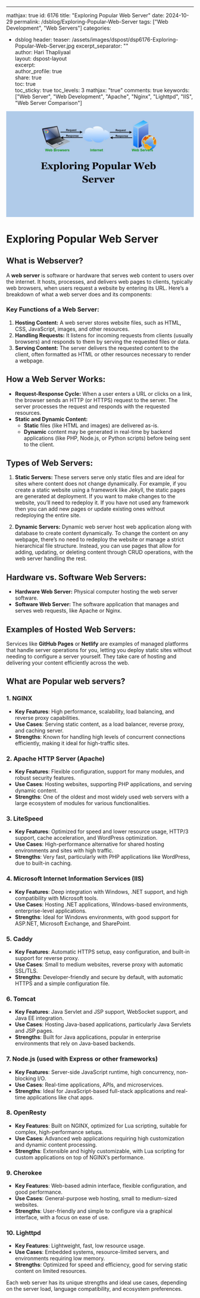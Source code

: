 ---
mathjax: true
id: 6176
title: "Exploring Popular Web Server"
date: 2024-10-29
permalink: /dsblog/Exploring-Popular-Web-Server
tags: ["Web Development", "Web Servers"]
categories:
  - dsblog
header:
    teaser: /assets/images/dspost/dsp6176-Exploring-Popular-Web-Server.jpg
excerpt_separator: "<!--more-->"   
author: Hari Thapliyaal   
layout: dspost-layout   
excerpt:   
author_profile: true   
share: true   
toc: true   
toc_sticky: true 
toc_levels: 3
mathjax: "true"
comments: true
keywords: ["Web Server", "Web Development", "Apache", "Nginx", "Lighttpd", "IIS", "Web Server Comparison"]

![Exploring Popular Web Server](/assets/images/dspost/dsp6176-Exploring-Popular-Web-Server.jpg)

# Exploring Popular Web Server

## What is Webserver?

A **web server** is software or hardware that serves web content to users over the internet. It hosts, processes, and delivers web pages to clients, typically web browsers, when users request a website by entering its URL. Here’s a breakdown of what a web server does and its components:

### Key Functions of a Web Server:
1. **Hosting Content:** A web server stores website files, such as HTML, CSS, JavaScript, images, and other resources.
2. **Handling Requests:** It listens for incoming requests from clients (usually browsers) and responds to them by serving the requested files or data.
3. **Serving Content:** The server delivers the requested content to the client, often formatted as HTML or other resources necessary to render a webpage.

## How a Web Server Works:
- **Request-Response Cycle:** When a user enters a URL or clicks on a link, the browser sends an HTTP (or HTTPS) request to the server. The server processes the request and responds with the requested resources.
- **Static and Dynamic Content:** 
   - **Static** files (like HTML and images) are delivered as-is.
   - **Dynamic** content may be generated in real-time by backend applications (like PHP, Node.js, or Python scripts) before being sent to the client.

## Types of Web Servers:

1. **Static Servers:** These servers serve only static files and are ideal for sites where content does not change dynamically. For example, if you create a static website using a framework like Jekyll, the static pages are generated at deployment. If you want to make changes to the website, you’ll need to redeploy it. If you have not used any framework then you can add new pages or update existing ones without redeploying the entire site.

2. **Dynamic Servers:** Dynamic web server host web application along with database to create content dynamically. To change the content on any webpage, there’s no need to redeploy the website or manage a strict hierarchical file structure. Instead, you can use pages that allow for adding, updating, or deleting content through CRUD operations, with the web server handling the rest. 

## Hardware vs. Software Web Servers:
- **Hardware Web Server:** Physical computer hosting the web server software.
- **Software Web Server:** The software application that manages and serves web requests, like Apache or Nginx.

## Examples of Hosted Web Servers:
Services like **GitHub Pages** or **Netlify** are examples of managed platforms that handle server operations for you, letting you deploy static sites without needing to configure a server yourself. They take care of hosting and delivering your content efficiently across the web.

## What are Popular web servers?

### 1. **NGINX**
   - **Key Features**: High performance, scalability, load balancing, and reverse proxy capabilities.
   - **Use Cases**: Serving static content, as a load balancer, reverse proxy, and caching server.
   - **Strengths**: Known for handling high levels of concurrent connections efficiently, making it ideal for high-traffic sites.

### 2. **Apache HTTP Server (Apache)**
   - **Key Features**: Flexible configuration, support for many modules, and robust security features.
   - **Use Cases**: Hosting websites, supporting PHP applications, and serving dynamic content.
   - **Strengths**: One of the oldest and most widely used web servers with a large ecosystem of modules for various functionalities.

### 3. **LiteSpeed**
   - **Key Features**: Optimized for speed and lower resource usage, HTTP/3 support, cache acceleration, and WordPress optimization.
   - **Use Cases**: High-performance alternative for shared hosting environments and sites with high traffic.
   - **Strengths**: Very fast, particularly with PHP applications like WordPress, due to built-in caching.

### 4. **Microsoft Internet Information Services (IIS)**
   - **Key Features**: Deep integration with Windows, .NET support, and high compatibility with Microsoft tools.
   - **Use Cases**: Hosting .NET applications, Windows-based environments, enterprise-level applications.
   - **Strengths**: Ideal for Windows environments, with good support for ASP.NET, Microsoft Exchange, and SharePoint.

### 5. **Caddy**
   - **Key Features**: Automatic HTTPS setup, easy configuration, and built-in support for reverse proxy.
   - **Use Cases**: Small to medium websites, reverse proxy with automatic SSL/TLS.
   - **Strengths**: Developer-friendly and secure by default, with automatic HTTPS and a simple configuration file.

### 6. **Tomcat**
   - **Key Features**: Java Servlet and JSP support, WebSocket support, and Java EE integration.
   - **Use Cases**: Hosting Java-based applications, particularly Java Servlets and JSP pages.
   - **Strengths**: Built for Java applications, popular in enterprise environments that rely on Java-based backends.

### 7. **Node.js (used with Express or other frameworks)**
   - **Key Features**: Server-side JavaScript runtime, high concurrency, non-blocking I/O.
   - **Use Cases**: Real-time applications, APIs, and microservices.
   - **Strengths**: Ideal for JavaScript-based full-stack applications and real-time applications like chat apps.

### 8. **OpenResty**
   - **Key Features**: Built on NGINX, optimized for Lua scripting, suitable for complex, high-performance setups.
   - **Use Cases**: Advanced web applications requiring high customization and dynamic content processing.
   - **Strengths**: Extensible and highly customizable, with Lua scripting for custom applications on top of NGINX’s performance.

### 9. **Cherokee**
   - **Key Features**: Web-based admin interface, flexible configuration, and good performance.
   - **Use Cases**: General-purpose web hosting, small to medium-sized websites.
   - **Strengths**: User-friendly and simple to configure via a graphical interface, with a focus on ease of use.

### 10. **Lighttpd**
   - **Key Features**: Lightweight, fast, low resource usage.
   - **Use Cases**: Embedded systems, resource-limited servers, and environments requiring low memory.
   - **Strengths**: Optimized for speed and efficiency, good for serving static content on limited resources. 

Each web server has its unique strengths and ideal use cases, depending on the server load, language compatibility, and ecosystem preferences.